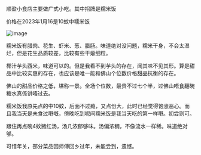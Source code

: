 顺盈小食店主要做广式小吃。其中招牌是糯米饭

价格在2023年1月16是10蚊中糯米饭

![image](https://user-images.githubusercontent.com/59009389/212798854-62dd9137-3bfd-4016-a676-5bbb200cc720.png)

糯米饭有腊肉、花生、虾米、葱、腊肠。味道绝对没问题，糯米干身，不会太湿烂，但是花生品质较差，比较有些干瘪细粒。

椰汁芋头西米，味道可以的。但是我看不到芋头的存在，闻其味不见其形。算是甜品中比较实惠的存在，也应该是唯一能和佛山个位数价格甜品抗衡的存在。

佛山的甜品价格之低，堪称一景。全场个位数，最贵不过七个半，过佛山唔食翻碗糖水真係讲唔过去。

糯米饭我原先点的中10蚊，后面不过瘾，又点份大，此时已经觉得饱涨恶心。而且我当天是未食过嘢嘅，傍晚吃到呢间糯米饭是我当天吃的第一样嘢。初尝则可。

跟住再点碗4蚊猪红汤，汤几浓郁够味。汤偏浓稠，不像流水一样稀。味道绝对够。

可惜年关，部分菜品因师傅回乡过年，未能尝到，遗憾。
